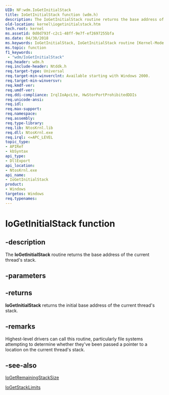 ```yaml
---
UID: NF:wdm.IoGetInitialStack
title: IoGetInitialStack function (wdm.h)
description: The IoGetInitialStack routine returns the base address of the current thread's stack.
old-location: kernel\iogetinitialstack.htm
tech.root: kernel
ms.assetid: 0d0d793f-c2c1-48ff-9e7f-ef2697255bfa
ms.date: 04/30/2018
ms.keywords: IoGetInitialStack, IoGetInitialStack routine [Kernel-Mode Driver Architecture], k104_5e1ac4e5-b51e-4840-86e3-2ce67c634489.xml, kernel.iogetinitialstack, wdm/IoGetInitialStack
ms.topic: function
f1_keywords:
 - "wdm/IoGetInitialStack"
req.header: wdm.h
req.include-header: Ntddk.h
req.target-type: Universal
req.target-min-winverclnt: Available starting with Windows 2000.
req.target-min-winversvr: 
req.kmdf-ver: 
req.umdf-ver: 
req.ddi-compliance: IrqlIoApcLte, HwStorPortProhibitedDDIs
req.unicode-ansi: 
req.idl: 
req.max-support: 
req.namespace: 
req.assembly: 
req.type-library: 
req.lib: NtosKrnl.lib
req.dll: NtosKrnl.exe
req.irql: <=APC_LEVEL
topic_type:
- APIRef
- kbSyntax
api_type:
- DllExport
api_location:
- NtosKrnl.exe
api_name:
- IoGetInitialStack
product:
- Windows
targetos: Windows
req.typenames: 
---
```


# IoGetInitialStack function


## -description


The <b>IoGetInitialStack</b> routine returns the base address of the current thread's stack.


## -parameters






## -returns



<b>IoGetInitialStack</b> returns the initial base address of the current thread's stack. 




## -remarks



Highest-level drivers can call this routine, particularly file systems attempting to determine whether they've been passed a pointer to a location on the current thread's stack. 




## -see-also




<a href="https://docs.microsoft.com/windows-hardware/drivers/ddi/wdm/nf-wdm-iogetremainingstacksize">IoGetRemainingStackSize</a>



<a href="https://docs.microsoft.com/windows-hardware/drivers/ddi/wdm/nf-wdm-iogetstacklimits">IoGetStackLimits</a>
 

 

